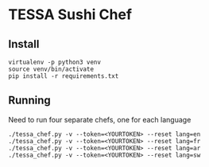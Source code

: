 TESSA Sushi Chef
================


Install
-------

    virtualenv -p python3 venv
    source venv/bin/activate
    pip install -r requirements.txt


Running
-------

Need to run four separate chefs, one for each language

    ./tessa_chef.py -v --token=<YOURTOKEN> --reset lang=en
    ./tessa_chef.py -v --token=<YOURTOKEN> --reset lang=fr
    ./tessa_chef.py -v --token=<YOURTOKEN> --reset lang=ar
    ./tessa_chef.py -v --token=<YOURTOKEN> --reset lang=sw

